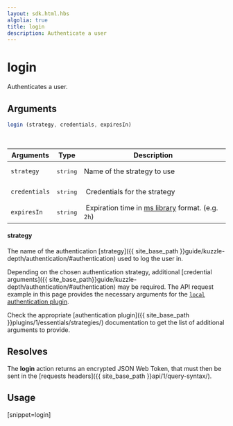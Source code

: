```yaml
---
layout: sdk.html.hbs
algolia: true
title: login
description: Authenticate a user
---
```


# login

Authenticates a user.

## Arguments

```javascript
login (strategy, credentials, expiresIn)
```

<br/>

| Arguments    | Type    | Description |
|--------------|---------|-------------|
| ``strategy`` | <pre>string</pre> | Name of the strategy to use    |
| ``credentials`` | <pre>string</pre> | Credentials for the strategy |
| ``expiresIn`` | <pre>string</pre> | Expiration time in [ms library](https://www.npmjs.com/package/ms) format. (e.g. `2h`) |

#### **strategy**

The name of the authentication [strategy]({{ site_base_path }}guide/kuzzle-depth/authentication/#authentication) used to log the user in.

Depending on the chosen authentication strategy, additional [credential arguments]({{ site_base_path}}guide/kuzzle-depth/authentication/#authentication) may be required.
The API request example in this page provides the necessary arguments for the [`local` authentication plugin](https://github.com/kuzzleio/kuzzle-plugin-auth-passport-local).

Check the appropriate [authentication plugin]({{ site_base_path }}plugins/1/essentials/strategies/) documentation to get the list of additional arguments to provide.

## Resolves

The **login** action returns an encrypted JSON Web Token, that must then be sent in the [requests headers]({{ site_base_path }}api/1/query-syntax/).

## Usage

[snippet=login]
